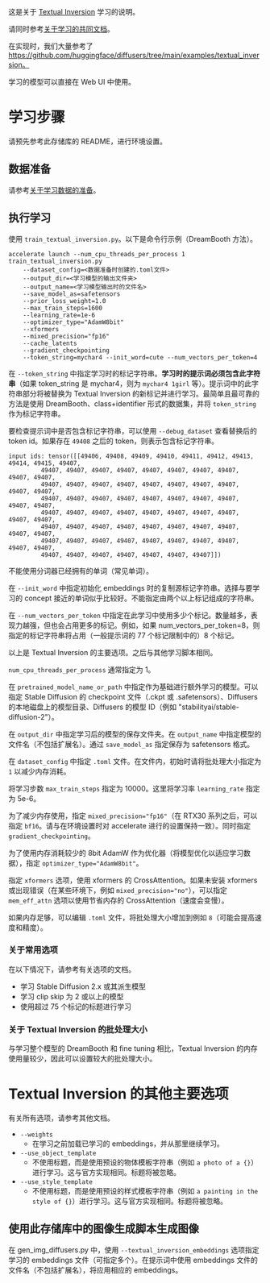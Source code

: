 这是关于 [Textual Inversion](https://textual-inversion.github.io/) 学习的说明。

请同时参考[关于学习的共同文档](./train.md)。

在实现时，我们大量参考了 https://github.com/huggingface/diffusers/tree/main/examples/textual_inversion。

学习的模型可以直接在 Web UI 中使用。

# 学习步骤

请预先参考此存储库的 README，进行环境设置。

## 数据准备

请参考[关于学习数据的准备](./train.md)。

## 执行学习

使用 ``train_textual_inversion.py``。以下是命令行示例（DreamBooth 方法）。

```
accelerate launch --num_cpu_threads_per_process 1 train_textual_inversion.py 
    --dataset_config=<数据准备时创建的.toml文件> 
    --output_dir=<学习模型的输出文件夹>  
    --output_name=<学习模型输出时的文件名> 
    --save_model_as=safetensors 
    --prior_loss_weight=1.0 
    --max_train_steps=1600 
    --learning_rate=1e-6 
    --optimizer_type="AdamW8bit" 
    --xformers 
    --mixed_precision="fp16" 
    --cache_latents 
    --gradient_checkpointing
    --token_string=mychar4 --init_word=cute --num_vectors_per_token=4
```

在 ``--token_string`` 中指定学习时的标记字符串。**学习时的提示词必须包含此字符串**（如果 token_string 是 mychar4，则为 ``mychar4 1girl`` 等）。提示词中的此字符串部分将被替换为 Textual Inversion 的新标记并进行学习。最简单且最可靠的方法是使用 DreamBooth、class+identifier 形式的数据集，并将 `token_string` 作为标记字符串。

要检查提示词中是否包含标记字符串，可以使用 ``--debug_dataset`` 查看替换后的 token id。如果存在 ``49408`` 之后的 token，则表示包含标记字符串。

```
input ids: tensor([[49406, 49408, 49409, 49410, 49411, 49412, 49413, 49414, 49415, 49407,
         49407, 49407, 49407, 49407, 49407, 49407, 49407, 49407, 49407, 49407,
         49407, 49407, 49407, 49407, 49407, 49407, 49407, 49407, 49407, 49407,
         49407, 49407, 49407, 49407, 49407, 49407, 49407, 49407, 49407, 49407,
         49407, 49407, 49407, 49407, 49407, 49407, 49407, 49407, 49407, 49407,
         49407, 49407, 49407, 49407, 49407, 49407, 49407, 49407, 49407, 49407,
         49407, 49407, 49407, 49407, 49407, 49407, 49407, 49407, 49407, 49407,
         49407, 49407, 49407, 49407, 49407, 49407, 49407]])
```

不能使用分词器已经拥有的单词（常见单词）。

在 ``--init_word`` 中指定初始化 embeddings 时的复制源标记字符串。选择与要学习的 concept 接近的单词似乎比较好。不能指定由两个以上标记组成的字符串。

在 ``--num_vectors_per_token`` 中指定在此学习中使用多少个标记。数量越多，表现力越强，但也会占用更多的标记。例如，如果 num_vectors_per_token=8，则指定的标记字符串将占用（一般提示词的 77 个标记限制中的）8 个标记。

以上是 Textual Inversion 的主要选项。之后与其他学习脚本相同。

`num_cpu_threads_per_process` 通常指定为 1。

在 `pretrained_model_name_or_path` 中指定作为基础进行额外学习的模型。可以指定 Stable Diffusion 的 checkpoint 文件（.ckpt 或 .safetensors）、Diffusers 的本地磁盘上的模型目录、Diffusers 的模型 ID（例如 "stabilityai/stable-diffusion-2"）。

在 `output_dir` 中指定学习后的模型的保存文件夹。在 `output_name` 中指定模型的文件名（不包括扩展名）。通过 `save_model_as` 指定保存为 safetensors 格式。

在 `dataset_config` 中指定 `.toml` 文件。在文件内，初始时请将批处理大小指定为 `1` 以减少内存消耗。

将学习步数 `max_train_steps` 指定为 10000。这里将学习率 `learning_rate` 指定为 5e-6。

为了减少内存使用，指定 `mixed_precision="fp16"`（在 RTX30 系列之后，可以指定 `bf16`。请与在环境设置时对 accelerate 进行的设置保持一致）。同时指定 `gradient_checkpointing`。

为了使用内存消耗较少的 8bit AdamW 作为优化器（将模型优化以适应学习数据），指定 `optimizer_type="AdamW8bit"`。

指定 `xformers` 选项，使用 xformers 的 CrossAttention。如果未安装 xformers 或出现错误（在某些环境下，例如 `mixed_precision="no"`），可以指定 `mem_eff_attn` 选项以使用节省内存的 CrossAttention（速度会变慢）。

如果内存足够，可以编辑 `.toml` 文件，将批处理大小增加到例如 `8`（可能会提高速度和精度）。

### 关于常用选项

在以下情况下，请参考有关选项的文档。

- 学习 Stable Diffusion 2.x 或其派生模型
- 学习 clip skip 为 2 或以上的模型
- 使用超过 75 个标记的标题进行学习

### 关于 Textual Inversion 的批处理大小

与学习整个模型的 DreamBooth 和 fine tuning 相比，Textual Inversion 的内存使用量较少，因此可以设置较大的批处理大小。

# Textual Inversion 的其他主要选项

有关所有选项，请参考其他文档。

* `--weights`
  * 在学习之前加载已学习的 embeddings，并从那里继续学习。
* `--use_object_template`
  * 不使用标题，而是使用预设的物体模板字符串（例如 ``a photo of a {}``）进行学习。这与官方实现相同。标题将被忽略。
* `--use_style_template`
  * 不使用标题，而是使用预设的样式模板字符串（例如 ``a painting in the style of {}``）进行学习。这与官方实现相同。标题将被忽略。

## 使用此存储库中的图像生成脚本生成图像

在 gen_img_diffusers.py 中，使用 ``--textual_inversion_embeddings`` 选项指定学习的 embeddings 文件（可指定多个）。在提示词中使用 embeddings 文件的文件名（不包括扩展名），将应用相应的 embeddings。